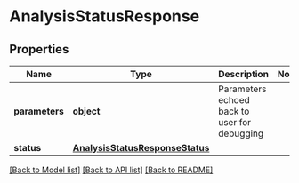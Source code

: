 # AnalysisStatusResponse

## Properties
Name | Type | Description | Notes
------------ | ------------- | ------------- | -------------
**parameters** | **object** | Parameters echoed back to user for debugging |
**status** | [**AnalysisStatusResponseStatus**](AnalysisStatusResponseStatus.md) |  |

[[Back to Model list]](../README.md#documentation-for-models) [[Back to API list]](../README.md#documentation-for-api-endpoints) [[Back to README]](../README.md)

